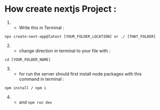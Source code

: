 # How create nextjs Project :


1. - Write this in Terminal :

```
npx create-next-app@latest [YOUR_FOLDER_LOCATION] or ./ [THAT_FOLDER]
```

2. - change direction in terminal to your file with :
 
```
cd [YOUR_FOLDER_NAME]
```

3. - for run the server should first install node packages with this command in terminal :
```
npm install / npm i
```
4. - and ```npm run dev```


